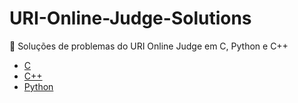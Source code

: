 # URI-Online-Judge-Solutions
:balloon: Soluções de problemas do URI Online Judge em C, Python e C++
-  <a href="https://github.com/isabellazramos/URI-Online-Judge-Solutions/tree/master/URI-Online-Judge-c">C</a>
-  <a href="https://github.com/isabellazramos/URI-Online-Judge-Solutions/tree/master/URI-Online-Judge-cpp">C++</a>
-  <a href="https://github.com/isabellazramos/URI-Online-Judge-Solutions/tree/master/URI-Online-Judge-py">Python</a>
